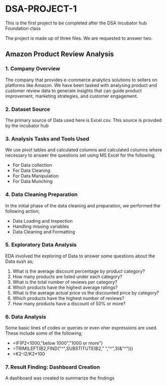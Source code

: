 # DSA-PROJECT-1
This is the first project to be completed after the DSA Incubator hub Foundation class

The project is made up of three files. We are requested to answer two.

## Amazon Product Review Analysis 
### 1. Company Overview 
The company that provides e-commerce analytics solutions to sellers on platforms like Amazon. We have been tasked with analysing product and customer review data to generate insights that can guide product improvement, marketing strategies, and customer engagement. 

### 2. Dataset Source 
The primary source of Data used here is Excel.csv. This source is provided by the incubator hub 

### 3. Analysis Tasks and Tools Used  
 We use pivot tables and calculated columns and calculated columns where necessary to answer the questions set using MS Excel for the following;
  - For Data collection
  - For Data Cleaning
  - For Data Manipulation
  - For Data Munching

### 4. Data Cleaning Preparation
In the initial phase of the data cleaning and preparation, we performed the following action;
-  Data Loading and Inspection
-  Handling missing variables
-  Data Cleaning and Formatting

### 5. Exploratory Data Analysis
EDA involved the exploring of Data to answer some questions about the Data sush as;
1. What is the average discount percentage by product category? 
  2. How many products are listed under each category? 
3. What is the total number of reviews per category?  
4. Which products have the highest average ratings? 
5. What is the average actual price vs the discounted price by category? 
6. Which products have the highest number of reviews? 
7. How many products have a discount of 50% or more?
   
### 6. Data Analysis
Some basic lines of codes or queries or even oher expressions are used. These include some of the following;
- =IF(P2<1000,"below 1000","1000 or more")
- =TRIM(LEFT(B2,FIND("^",SUBSTITUTE(B2," ","^",3)&"^")))
- =K2-I2/K2*100

### 7. Result Finding: Dashboard Creation 
A dashboard was created to summarize the findings
